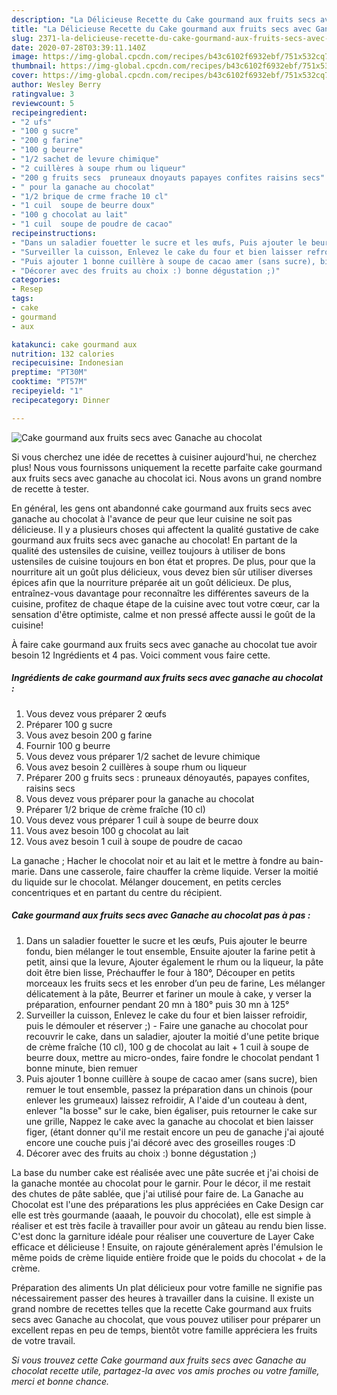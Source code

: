```yaml
---
description: "La Délicieuse Recette du Cake gourmand aux fruits secs avec Ganache au chocolat"
title: "La Délicieuse Recette du Cake gourmand aux fruits secs avec Ganache au chocolat"
slug: 2371-la-delicieuse-recette-du-cake-gourmand-aux-fruits-secs-avec-ganache-au-chocolat
date: 2020-07-28T03:39:11.140Z
image: https://img-global.cpcdn.com/recipes/b43c6102f6932ebf/751x532cq70/cake-gourmand-aux-fruits-secs-avec-ganache-au-chocolat-photo-principale-de-la-recette.jpg
thumbnail: https://img-global.cpcdn.com/recipes/b43c6102f6932ebf/751x532cq70/cake-gourmand-aux-fruits-secs-avec-ganache-au-chocolat-photo-principale-de-la-recette.jpg
cover: https://img-global.cpcdn.com/recipes/b43c6102f6932ebf/751x532cq70/cake-gourmand-aux-fruits-secs-avec-ganache-au-chocolat-photo-principale-de-la-recette.jpg
author: Wesley Berry
ratingvalue: 3
reviewcount: 5
recipeingredient:
- "2 ufs"
- "100 g sucre"
- "200 g farine"
- "100 g beurre"
- "1/2 sachet de levure chimique"
- "2 cuillères à soupe rhum ou liqueur"
- "200 g fruits secs  pruneaux dnoyauts papayes confites raisins secs"
- " pour la ganache au chocolat"
- "1/2 brique de crme frache 10 cl"
- "1 cuil  soupe de beurre doux"
- "100 g chocolat au lait"
- "1 cuil  soupe de poudre de cacao"
recipeinstructions:
- "Dans un saladier fouetter le sucre et les œufs, Puis ajouter le beurre fondu, bien mélanger le tout ensemble, Ensuite ajouter la farine petit à petit, ainsi que la levure, Ajouter également le rhum ou la liqueur, la pâte doit être bien lisse, Préchauffer le four à 180°, Découper en petits morceaux les fruits secs et les enrober d’un peu de farine, Les mélanger délicatement à la pâte, Beurrer et fariner un moule à cake, y verser la préparation, enfourner pendant 20 mn à 180° puis 30 mn à 125°"
- "Surveiller la cuisson, Enlevez le cake du four et bien laisser refroidir, puis le démouler et réserver ;) Faire une ganache au chocolat pour recouvrir le cake, dans un saladier, ajouter la moitié d&#39;une petite brique de crème fraîche (10 cl), 100 g de chocolat au lait + 1 cuil à soupe de beurre doux, mettre au micro-ondes, faire fondre le chocolat pendant 1 bonne minute, bien remuer"
- "Puis ajouter 1 bonne cuillère à soupe de cacao amer (sans sucre), bien remuer le tout ensemble, passez la préparation dans un chinois (pour enlever les grumeaux) laissez refroidir, A l&#39;aide d&#39;un couteau à dent, enlever &#34;la bosse&#34; sur le cake, bien égaliser, puis retourner le cake sur une grille, Nappez le cake avec la ganache au chocolat et bien laisser figer, (étant donner qu&#39;il me restait encore un peu de ganache j&#39;ai ajouté encore une couche puis j&#39;ai décoré avec des groseilles rouges :D"
- "Décorer avec des fruits au choix :) bonne dégustation ;)"
categories:
- Resep
tags:
- cake
- gourmand
- aux

katakunci: cake gourmand aux 
nutrition: 132 calories
recipecuisine: Indonesian
preptime: "PT30M"
cooktime: "PT57M"
recipeyield: "1"
recipecategory: Dinner

---
```



![Cake gourmand aux fruits secs avec Ganache au chocolat](https://img-global.cpcdn.com/recipes/b43c6102f6932ebf/751x532cq70/cake-gourmand-aux-fruits-secs-avec-ganache-au-chocolat-photo-principale-de-la-recette.jpg)

Si vous cherchez une idée de recettes à cuisiner aujourd'hui, ne cherchez plus! Nous vous fournissons uniquement la recette parfaite cake gourmand aux fruits secs avec ganache au chocolat ici. Nous avons un grand nombre de recette à tester.

En général, les gens ont abandonné cake gourmand aux fruits secs avec ganache au chocolat à l'avance de peur que leur cuisine ne soit pas délicieuse. Il y a plusieurs choses qui affectent la qualité gustative de cake gourmand aux fruits secs avec ganache au chocolat! En partant de la qualité des ustensiles de cuisine, veillez toujours à utiliser de bons ustensiles de cuisine toujours en bon état et propres. De plus, pour que la nourriture ait un goût plus délicieux, vous devez bien sûr utiliser diverses épices afin que la nourriture préparée ait un goût délicieux. De plus, entraînez-vous davantage pour reconnaître les différentes saveurs de la cuisine, profitez de chaque étape de la cuisine avec tout votre cœur, car la sensation d'être optimiste, calme et non pressé affecte aussi le goût de la cuisine!

<!--inarticleads1-->

À faire cake gourmand aux fruits secs avec ganache au chocolat tue avoir besoin 12 Ingrédients et 4 pas. Voici comment vous faire cette.

##### Ingrédients de cake gourmand aux fruits secs avec ganache au chocolat :

1. Vous devez vous préparer 2 œufs
1. Préparer 100 g sucre
1. Vous avez besoin 200 g farine
1. Fournir 100 g beurre
1. Vous devez vous préparer 1/2 sachet de levure chimique
1. Vous avez besoin 2 cuillères à soupe rhum ou liqueur
1. Préparer 200 g fruits secs : pruneaux dénoyautés, papayes confites, raisins secs
1. Vous devez vous préparer  pour la ganache au chocolat
1. Préparer 1/2 brique de crème fraîche (10 cl)
1. Vous devez vous préparer 1 cuil à soupe de beurre doux
1. Vous avez besoin 100 g chocolat au lait
1. Vous avez besoin 1 cuil à soupe de poudre de cacao


La ganache ; Hacher le chocolat noir et au lait et le mettre à fondre au bain-marie. Dans une casserole, faire chauffer la crème liquide. Verser la moitié du liquide sur le chocolat. Mélanger doucement, en petits cercles concentriques et en partant du centre du récipient. 

<!--inarticleads2-->

##### Cake gourmand aux fruits secs avec Ganache au chocolat pas à pas :

1. Dans un saladier fouetter le sucre et les œufs, Puis ajouter le beurre fondu, bien mélanger le tout ensemble, Ensuite ajouter la farine petit à petit, ainsi que la levure, Ajouter également le rhum ou la liqueur, la pâte doit être bien lisse, Préchauffer le four à 180°, Découper en petits morceaux les fruits secs et les enrober d’un peu de farine, Les mélanger délicatement à la pâte, Beurrer et fariner un moule à cake, y verser la préparation, enfourner pendant 20 mn à 180° puis 30 mn à 125°
1. Surveiller la cuisson, Enlevez le cake du four et bien laisser refroidir, puis le démouler et réserver ;) - Faire une ganache au chocolat pour recouvrir le cake, dans un saladier, ajouter la moitié d&#39;une petite brique de crème fraîche (10 cl), 100 g de chocolat au lait + 1 cuil à soupe de beurre doux, mettre au micro-ondes, faire fondre le chocolat pendant 1 bonne minute, bien remuer
1. Puis ajouter 1 bonne cuillère à soupe de cacao amer (sans sucre), bien remuer le tout ensemble, passez la préparation dans un chinois (pour enlever les grumeaux) laissez refroidir, A l&#39;aide d&#39;un couteau à dent, enlever &#34;la bosse&#34; sur le cake, bien égaliser, puis retourner le cake sur une grille, Nappez le cake avec la ganache au chocolat et bien laisser figer, (étant donner qu&#39;il me restait encore un peu de ganache j&#39;ai ajouté encore une couche puis j&#39;ai décoré avec des groseilles rouges :D
1. Décorer avec des fruits au choix :) bonne dégustation ;)


La base du number cake est réalisée avec une pâte sucrée et j&#39;ai choisi de la ganache montée au chocolat pour le garnir. Pour le décor, il me restait des chutes de pâte sablée, que j&#39;ai utilisé pour faire de. La Ganache au Chocolat est l&#39;une des préparations les plus appréciées en Cake Design car elle est très gourmande (aaaah, le pouvoir du chocolat), elle est simple à réaliser et est très facile à travailler pour avoir un gâteau au rendu bien lisse. C&#39;est donc la garniture idéale pour réaliser une couverture de Layer Cake efficace et délicieuse ! Ensuite, on rajoute généralement après l&#39;émulsion le même poids de crème liquide entière froide que le poids du chocolat + de la crème. 

<!--inarticleads1-->

<p>
Préparation des aliments Un plat délicieux pour votre famille ne signifie pas nécessairement passer des heures à travailler dans la cuisine. Il existe un grand nombre de recettes telles que la recette Cake gourmand aux fruits secs avec Ganache au chocolat, que vous pouvez utiliser pour préparer un excellent repas en peu de temps, bientôt votre famille appréciera les fruits de votre travail.
</p>

<p>
<i>Si vous trouvez cette Cake gourmand aux fruits secs avec Ganache au chocolat recette utile, partagez-la avec vos amis proches ou votre famille, merci et bonne chance.</i>
</p>
